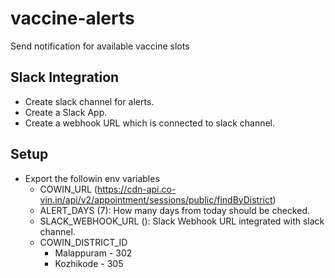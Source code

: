 # vaccine-alerts
Send notification for available vaccine slots

## Slack Integration
- Create slack channel for alerts.
- Create a Slack App.
- Create a webhook URL which is connected to slack channel.

## Setup
- Export the followin env variables
    - COWIN_URL (https://cdn-api.co-vin.in/api/v2/appointment/sessions/public/findByDistrict)
    - ALERT_DAYS (7): How many days from today should be checked.
    - SLACK_WEBHOOK_URL (): Slack Webhook URL integrated with slack channel.
    - COWIN_DISTRICT_ID
        - Malappuram - 302
        - Kozhikode - 305    